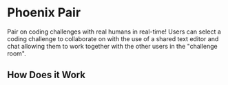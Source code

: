 # Phoenix Pair

Pair on coding challenges with real humans in real-time! Users can select a coding challenge to collaborate on with the use of a shared text editor and chat allowing them to work together with the other users in the "challenge room".

## How Does it Work
